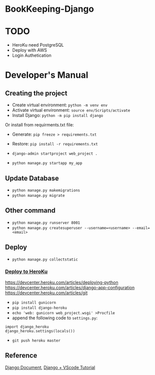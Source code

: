 # BookKeeping-Django
# TODO
- HeroKu need PostgreSQL
- Deploy with AWS
- Login Authetication

# Developer's Manual
## Creating the project
- Create virtual environment: `python -m venv env`
- Activate virtual environment: `source env/Scripts/activate`
- Install Django: `python -m pip install django`

Or install from requirments.txt file:
- Generate: `pip freeze > requirements.txt`
- Restore: `pip install -r requirements.txt`

- `django-admin startproject web_project .`
- `python manage.py startapp my_app`

## Update Database
- `python manage.py makemigrations`
- `python manage.py migrate`

## Other command
- `python manage.py runserver 8001`
- `python manage.py createsuperuser --username=<username> --email=<email>`

## Deploy
- `python manage.py collectstatic`
### [Deploy to HeroKu](https://devcenter.heroku.com/articles/django-app-configuration)
https://devcenter.heroku.com/articles/deploying-python
https://devcenter.heroku.com/articles/django-app-configuration
https://devcenter.heroku.com/articles/git
- `pip install gunicorn`
- `pip install django-heroku`
- `echo 'web: gunicorn web_project.wsgi' >Procfile`
- append the following code to `settings.py`:
```
import django_heroku
django_heroku.settings(locals()) 
```
- `git push heroku master`


## Reference
[Django Document](https://docs.djangoproject.com/en/3.0/),
[Django + VScode Tutorial](https://code.visualstudio.com/docs/python/tutorial-django)

